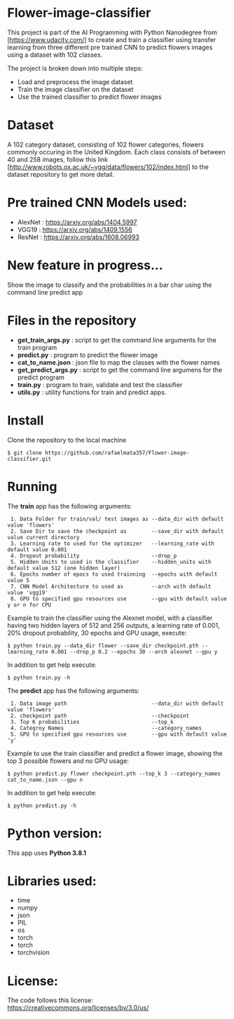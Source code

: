 # Flower-image-classifier

This project is part of the AI Programming with Python Nanodegree from [https://www.udacity.com/] to create 
and train a classifier using transfer learning from three different pre trained CNN to predict flowers images using a dataset with 102 classes.

The project is broken down into multiple steps:

- Load and preprocess the image dataset
- Train the image classifier on the dataset
- Use the trained classifier to predict flower images

# Dataset

A 102 category dataset, consisting of 102 flower categories, flowers commonly occuring in the United Kingdom. 
Each class consists of between 40 and 258 images, follow this link [http://www.robots.ox.ac.uk/~vgg/data/flowers/102/index.html]
to the dataset repository to get more detail.

# Pre trained CNN Models used:

- AlexNet : https://arxiv.org/abs/1404.5997
- VGG19   : https://arxiv.org/abs/1409.1556
- ResNet  : https://arxiv.org/abs/1608.06993


# New feature in progress...

Show the image to classify and the probabilities in a bar char using the command line predict app

# Files in the repository

- **get_train_args.py**   : script to get the command line arguments for the train program     
- **predict.py**          : program to predict the flower image    
- **cat_to_name.json**    : json file to map the classes with the flower names 
- **get_predict_args.py** : script to get the command line argumens for the predict program
- **train.py**            : program to train, validate and test the classifier
- **utils.py**            : utility functions for train and predict apps.

# Install
Clone the repository to the local machine

`$ git clone https://github.com/rafaelmata357/Flower-image-classifier.git`

# Running

The **train** app has the following arguments:

     1. Data Folder for train/val/ test images as --data_dir with default value 'flowers'
     2. Save Dir to save the checkpoint as        --save_dir with default value current directory
     3. Learning rate to used for the optimizer   --learning_rate with default value 0.001
     4. Dropout probability                       --drop_p
     5. Hidden Units to used in the classifier    --hidden_units with default value 512 (one hidden layer)
     6. Epochs number of epocs to used trainning  --epochs with default value 5
     7. CNN Model Architecture to used as         --arch with default value 'vgg19'
     8. GPU to specified gpu resources use        --gpu with default value y or n for CPU

Example to train the classifier using the Alexnet model, with a classifier having two hidden layers of 512 and 256 outputs,
a learning rate of 0.001, 20% dropout probability, 30 epochs and GPU usage, execute:

```$ python train.py --data_dir flower --save_dir checkpoint.pth --learning_rate 0.001 --drop_p 0.2 --epochs 30 --arch alexnet --gpu y ```

In addition to get help execute:

`$ python train.py -h `

The **predict** app has the following arguments:
   
     1. Data image path                           --data_dir with default value 'flowers'
     2. checkpoint path                           --checkpoint
     3. Top K probabilities                       --top_k
     4. Categroy Names                            --category_names
     5. GPU to specified gpu resources use        --gpu with default value 'y'

Example to use the train classifier and predict a flower image, showing the top 3 possible flowers and no GPU usage:

```$ python predict.py flower checkpoint.pth --top_k 3 --category_names cat_to_name.json --gpu n```

In addition to get help execute:

`$ python predict.py -h `

# Python version:
This app uses **Python 3.8.1**

# Libraries used:

- time 
- numpy 
- json
- PIL 
- os
- torch
- torch
- torchvision

# License:

The code follows this license: https://creativecommons.org/licenses/by/3.0/us/

